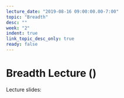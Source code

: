 ```yaml
---
lecture_date: "2019-08-16 09:00:00.00-7:00"
topic: "Breadth"
desc: ""
week: "2"
indent: true
link_topic_desc_only: true
ready: false
---
```


# Breadth Lecture ()

Lecture slides:
